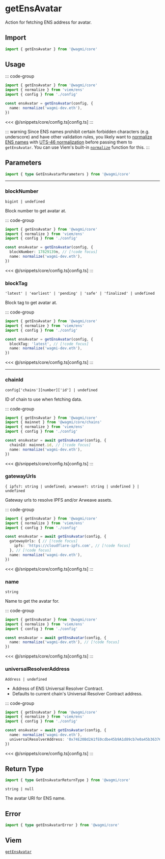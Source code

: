 <script setup>
const packageName = '@wagmi/core'
</script>

# getEnsAvatar

Action for fetching ENS address for avatar.

## Import

```ts
import { getEnsAvatar } from '@wagmi/core'
```

## Usage

::: code-group
```ts [index.ts]
import { getEnsAvatar } from '@wagmi/core'
import { normalize } from 'viem/ens'
import { config } from './config'

const ensAvatar = getEnsAvatar(config, {
  name: normalize('wagmi-dev.eth'),
})
```
<<< @/snippets/core/config.ts[config.ts]
:::

::: warning
Since ENS names prohibit certain forbidden characters (e.g. underscore) and have other validation rules, you likely want to [normalize ENS names](https://docs.ens.domains/contract-api-reference/name-processing#normalising-names) with [UTS-46 normalization](https://unicode.org/reports/tr46) before passing them to `getEnsAvatar`. You can use Viem's built-in [`normalize`](https://viem.sh/docs/ens/utilities/normalize) function for this.
:::

## Parameters

```ts
import { type GetEnsAvatarParameters } from '@wagmi/core'
```

---

### blockNumber

`bigint | undefined`

Block number to get avatar at.

::: code-group
```ts [index.ts]
import { getEnsAvatar } from '@wagmi/core'
import { normalize } from 'viem/ens'
import { config } from './config'

const ensAvatar = getEnsAvatar(config, {
  blockNumber: 17829139n, // [!code focus]
  name: normalize('wagmi-dev.eth'),
})
```
<<< @/snippets/core/config.ts[config.ts]
:::

### blockTag

`'latest' | 'earliest' | 'pending' | 'safe' | 'finalized' | undefined`

Block tag to get avatar at.

::: code-group
```ts [index.ts]
import { getEnsAvatar } from '@wagmi/core'
import { normalize } from 'viem/ens'
import { config } from './config'

const ensAvatar = getEnsAvatar(config, {
  blockTag: 'latest', // [!code focus]
  name: normalize('wagmi-dev.eth'),
})
```
<<< @/snippets/core/config.ts[config.ts]
:::

---

### chainId

`config['chains'][number]['id'] | undefined`

ID of chain to use when fetching data.

::: code-group
```ts [index.ts]
import { getEnsAvatar } from '@wagmi/core'
import { mainnet } from '@wagmi/core/chains'
import { normalize } from 'viem/ens'
import { config } from './config'

const ensAvatar = await getEnsAvatar(config, {
  chainId: mainnet.id, // [!code focus]
  name: normalize('wagmi-dev.eth'),
})
```
<<< @/snippets/core/config.ts[config.ts]
:::

### gatewayUrls

`{ ipfs?: string | undefined; arweave?: string | undefined } | undefined`

Gateway urls to resolve IPFS and/or Arweave assets.

::: code-group
```ts [index.ts]
import { getEnsAvatar } from '@wagmi/core'
import { normalize } from 'viem/ens'
import { config } from './config'

const ensAvatar = await getEnsAvatar(config, {
  gatewayUrls: { // [!code focus]
    ipfs: 'https://cloudflare-ipfs.com', // [!code focus]
  }, // [!code focus]
  name: normalize('wagmi-dev.eth'),
})
```
<<< @/snippets/core/config.ts[config.ts]
:::

### name

`string`

Name to get the avatar for.

::: code-group
```ts [index.ts]
import { getEnsAvatar } from '@wagmi/core'
import { normalize } from 'viem/ens'
import { config } from './config'

const ensAvatar = await getEnsAvatar(config, {
  name: normalize('wagmi-dev.eth'), // [!code focus]
})
```
<<< @/snippets/core/config.ts[config.ts]
:::

### universalResolverAddress

`Address | undefined`

- Address of ENS Universal Resolver Contract.
- Defaults to current chain's Universal Resolver Contract address.

::: code-group
```ts [index.ts]
import { getEnsAvatar } from '@wagmi/core'
import { normalize } from 'viem/ens'
import { config } from './config'

const ensAvatar = await getEnsAvatar(config, {
  name: normalize('wagmi-dev.eth'),
  universalResolverAddress: '0x74E20Bd2A1fE0cdbe45b9A1d89cb7e0a45b36376', // [!code focus]
})
```
<<< @/snippets/core/config.ts[config.ts]
:::

## Return Type

```ts
import { type GetEnsAvatarReturnType } from '@wagmi/core'
```

`string | null`

The avatar URI for ENS name.

## Error

```ts
import { type getEnsAvatarError } from '@wagmi/core'
```

<!--@include: @shared/query/getEnsAvatar.md-->

## Viem

[`getEnsAvatar`](https://viem.sh/docs/ens/actions/getEnsAvatar.html)
